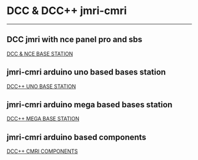 # DCC & DCC++ jmri-cmri

---


## DCC jmri with nce panel pro and sbs 
[DCC & NCE BASE STATION](https://github.com/adarshkumarsingh83/jmri-cmri/tree/main/DOCUMENTS/DCC%20SYSTEM)

## jmri-cmri arduino uno based bases station 
[DCC++ UNO BASE STATION](https://github.com/adarshkumarsingh83/jmri-cmri/tree/main/DOCUMENTS/UNO%20BASED%20DCC%2B%2B%20BASE%20STATION%20)

## jmri-cmri arduino mega based bases station 
[DCC++ MEGA BASE STATION](https://github.com/adarshkumarsingh83/jmri-cmri/tree/main/DOCUMENTS/MEGA%20BASED%20DCC%2B%2B%20BASE%20STATION)

## jmri-cmri arduino based components 
[DCC++ CMRI COMPONENTS](https://github.com/adarshkumarsingh83/jmri-cmri/tree/main/DOCUMENTS/ARDUINO%20BASED%20DCC%2B%2B%20COMPONENETS)
